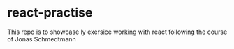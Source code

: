 # react-practise
This repo is to showcase ly exersice working with react following the course of Jonas Schmedtmann
